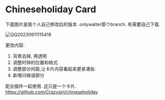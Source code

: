 # Chineseholiday Card
下面图片是我个人自己修改后的版本. onlywalter那个branch. 有需要自己下载. 

![QQ20230911115418](https://github.com/WalterDSU/chineseholiday_card/assets/91654066/f672da59-e7ad-4da2-a0b2-962ca0ad8c6a)


更改内容:
1. 背景去掉, 用透明
2. 调整时钟的位置和格式.
3. 调整部分间距,让卡片内容看起来更紧凑些.
4. 新增问候语部分

配合插件一起使用. 这只是一个卡片.
https://github.com/Crazysiri/chineseholiday
